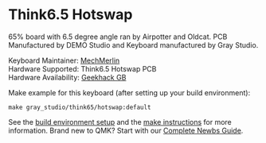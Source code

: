 # Think6.5 Hotswap

65% board with 6.5 degree angle ran by Airpotter and Oldcat. PCB Manufactured by DEMO Studio and Keyboard manufactured by Gray Studio. 

Keyboard Maintainer: [MechMerlin](https://github.com/mechmerlin)  
Hardware Supported: Think6.5 Hotswap PCB  
Hardware Availability: [Geekhack GB](https://geekhack.org/index.php?topic=100166.0)

Make example for this keyboard (after setting up your build environment):

    make gray_studio/think65/hotswap:default

See the [build environment setup](https://docs.qmk.fm/#/getting_started_build_tools) and the [make instructions](https://docs.qmk.fm/#/getting_started_make_guide) for more information. Brand new to QMK? Start with our [Complete Newbs Guide](https://docs.qmk.fm/#/newbs).
